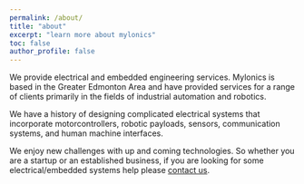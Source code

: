 ```yaml
---
permalink: /about/
title: "about"
excerpt: "learn more about mylonics"
toc: false
author_profile: false
---
```


We provide electrical and embedded engineering services. Mylonics is based in the Greater Edmonton Area and have provided services for a range of clients primarily in the fields of industrial automation and robotics.

We have a history of designing complicated electrical systems that incorporate motorcontrollers, robotic payloads, sensors, communication systems, and human machine interfaces. 

We enjoy new challenges with up and coming technologies. So whether you are a startup or an established business, if you are looking for some electrical/embedded systems help please [contact us](../contact).

